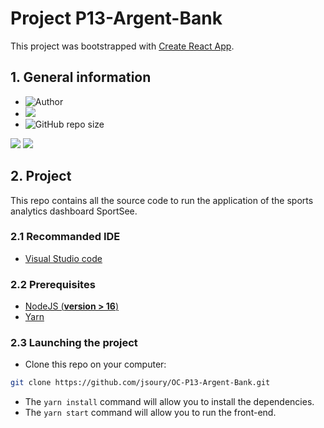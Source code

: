 # Project P13-Argent-Bank

This project was bootstrapped with [Create React App](https://github.com/facebook/create-react-app).

## 1. General information

- ![Author](<https://img.shields.io/badge/Author-Jonathan SOURY-">)
- [![](https://img.shields.io/badge/linkedin-%230077B5.svg?style=for-the-badge&logo=linkedin)](https://www.linkedin.com/in/jonathan-soury/)
- ![GitHub repo size](https://img.shields.io/github/repo-size/jsoury/OC-P12-SportSee)

<img src="https://github-readme-stats.vercel.app/api?username=jsoury&show_icons=true"/>

<img src="https://github-readme-stats.vercel.app/api/top-langs?username=jsoury&layout=compact"/>

## 2. Project

This repo contains all the source code to run the application of the sports analytics dashboard SportSee.

### 2.1 Recommanded IDE

- [Visual Studio code](https://code.visualstudio.com/)

### 2.2 Prerequisites

- [NodeJS (**version > 16**)](https://nodejs.org/en/)
- [Yarn](https://yarnpkg.com/)

### 2.3 Launching the project

- Clone this repo on your computer:

```bash
git clone https://github.com/jsoury/OC-P13-Argent-Bank.git
```

- The `yarn install` command will allow you to install the dependencies.
- The `yarn start` command will allow you to run the front-end.
